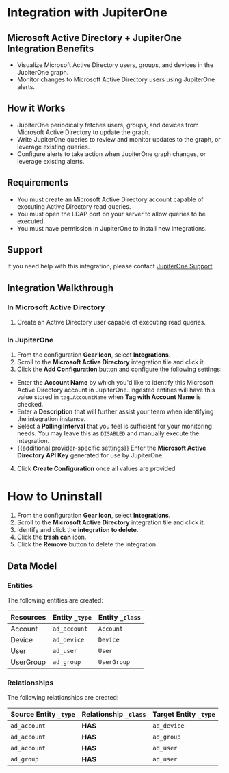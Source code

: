 # Integration with JupiterOne

## Microsoft Active Directory + JupiterOne Integration Benefits

- Visualize Microsoft Active Directory users, groups, and devices in the
  JupiterOne graph.
- Monitor changes to Microsoft Active Directory users using JupiterOne alerts.

## How it Works

- JupiterOne periodically fetches users, groups, and devices from Microsoft
  Active Directory to update the graph.
- Write JupiterOne queries to review and monitor updates to the graph, or
  leverage existing queries.
- Configure alerts to take action when JupiterOne graph changes, or leverage
  existing alerts.

## Requirements

- You must create an Microsoft Active Directory account capable of executing
  Active Directory read queries.
- You must open the LDAP port on your server to allow queries to be executed.
- You must have permission in JupiterOne to install new integrations.

## Support

If you need help with this integration, please contact
[JupiterOne Support](https://support.jupiterone.io).

## Integration Walkthrough

### In Microsoft Active Directory

1. Create an Active Directory user capable of executing read queries.

### In JupiterOne

1. From the configuration **Gear Icon**, select **Integrations**.
2. Scroll to the **Microsoft Active Directory** integration tile and click it.
3. Click the **Add Configuration** button and configure the following settings:

- Enter the **Account Name** by which you'd like to identify this Microsoft
  Active Directory account in JupiterOne. Ingested entities will have this value
  stored in `tag.AccountName` when **Tag with Account Name** is checked.
- Enter a **Description** that will further assist your team when identifying
  the integration instance.
- Select a **Polling Interval** that you feel is sufficient for your monitoring
  needs. You may leave this as `DISABLED` and manually execute the integration.
- {{additional provider-specific settings}} Enter the **Microsoft Active
  Directory API Key** generated for use by JupiterOne.

4. Click **Create Configuration** once all values are provided.

# How to Uninstall

1. From the configuration **Gear Icon**, select **Integrations**.
2. Scroll to the **Microsoft Active Directory** integration tile and click it.
3. Identify and click the **integration to delete**.
4. Click the **trash can** icon.
5. Click the **Remove** button to delete the integration.

<!-- {J1_DOCUMENTATION_MARKER_START} -->
<!--
********************************************************************************
NOTE: ALL OF THE FOLLOWING DOCUMENTATION IS GENERATED USING THE
"j1-integration document" COMMAND. DO NOT EDIT BY HAND! PLEASE SEE THE DEVELOPER
DOCUMENTATION FOR USAGE INFORMATION:

https://github.com/JupiterOne/sdk/blob/main/docs/integrations/development.md
********************************************************************************
-->

## Data Model

### Entities

The following entities are created:

| Resources | Entity `_type` | Entity `_class` |
| --------- | -------------- | --------------- |
| Account   | `ad_account`   | `Account`       |
| Device    | `ad_device`    | `Device`        |
| User      | `ad_user`      | `User`          |
| UserGroup | `ad_group`     | `UserGroup`     |

### Relationships

The following relationships are created:

| Source Entity `_type` | Relationship `_class` | Target Entity `_type` |
| --------------------- | --------------------- | --------------------- |
| `ad_account`          | **HAS**               | `ad_device`           |
| `ad_account`          | **HAS**               | `ad_group`            |
| `ad_account`          | **HAS**               | `ad_user`             |
| `ad_group`            | **HAS**               | `ad_user`             |

<!--
********************************************************************************
END OF GENERATED DOCUMENTATION AFTER BELOW MARKER
********************************************************************************
-->
<!-- {J1_DOCUMENTATION_MARKER_END} -->

